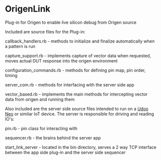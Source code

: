# OrigenLink

Plug-in for Origen to enable live silicon debug from Origen source

Included are source files for the Plug-in:

  callback_handlers.rb
    - methods to initialize and finalize automatically when a pattern is run

  capture_support.rb
    - implements capture of vector data when requested, moves actual DUT response into the origen environment

  configuration_commands.rb
    - methods for defining pin map, pin order, timing

  server_com.rb
    - methods for interfacing with the server side app

  vector_based.rb
    - implements the main methods for intercepting vector data from origen and running them

  
Also included are the server side source files intended to run on a [Udoo Neo](http://www.udoo.org/docs-neo/Introduction/Introduction.html) or similar IoT device.  The server is responsible for driving and reading IO's:

  pin.rb
    - pin class for interacting with 

  sequencer.rb
    - the brains behind the server app

  start_link_server
    - located in the bin directory, serves a 2 way TCP interface between the app side plug-in and the server side sequencer
